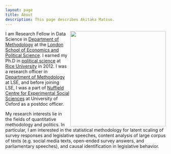 ```yaml
---
layout: page
title: About
description: This page describes Akitaka Matsuo.
---
```


<img src='{{ site.baseurl }}img/amatsuo.jpg' width='300' style='padding:0px' align = 'right' style="margin:0 30px">

I am Research Fellow in Data Science in [Department of Methodology](http://www2.lse.ac.uk/methodologyInstitute/Home.aspx) at the [London School of Economics and Political Science](http://www.lse.ac.uk). I earned my Ph.D in [political science](https://politicalscience.rice.edu/) at [Rice University](http://www.rice.edu/) in 2012. I was a research officer in [Department of Methodology](http://www2.lse.ac.uk/methodologyInstitute/Home.aspx) at LSE, and before joining LSE, I was a part of [Nuffield Centre for Experimental Social Sciences](https://cess-web.nuff.ox.ac.uk) at University of Oxford as a postdoc officer.

My research interests lie in the fields of quantitative methodology and politics. In particular, I am interested in the statistical methodology for latent scaling of survey responses and legislative speeches, content analysis of large corpus of texts (e.g. social media texts, open-ended survey answers, and parliamentary speeches), and causal identification in legislative behavior.
